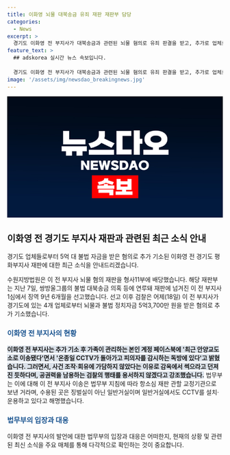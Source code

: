 ```yaml
---
title: 이화영 뇌물 대북송금 유죄 재판 재판부 담당
categories:
  - News
excerpt: >
  경기도 이화영 전 부지사가 대북송금과 관련된 뇌물 혐의로 유죄 판결을 받고, 추가로 업체로부터 불법 자금을 받은 혐의로 기소되었습니다. 이에 대한 재판은 형사11부에서 이뤄질 예정이며, 검찰은 이 전 부지사의 가족이 관리하는 페이스북에 관한 발언과 관련하여 입각하여 수사를 진행 중입니다. 또한 법무부는 이 전 부지사의 이송이 항소심 재판을 위한 것이며, 일반거실에서의 유지가 이루어지고 있음을 설명했습니다.
feature_text: >
  ## adskorea 실시간 뉴스 속보입니다.

  경기도 이화영 전 부지사가 대북송금과 관련된 뇌물 혐의로 유죄 판결을 받고, 추가로 업체로부터 불법 자금을 받은 혐의로 기소되었습니다. 이에 대한 재판은 형사11부에서 이뤄질 예정이며, 검찰은 이 전 부지사의 가족이 관리하는 페이스북에 관한 발언과 관련하여 입각하여 수사를 진행 중입니다. 또한 법무부는 이 전 부지사의 이송이 항소심 재판을 위한 것이며, 일반거실에서의 유지가 이루어지고 있음을 설명했습니다.
image: '/assets/img/newsdao_breakingnews.jpg'
---
```


<p><img src="/assets/img/newsdao_breakingnews.jpg" alt="adskorea 속보" /></p>

<h2 data-ke-size="size26">이화영 전 경기도 부지사 재판과 관련된 최근 소식 안내</h2>

<p>경기도 업체들로부터 5억 대 불법 자금을 받은 혐의로 추가 기소된 이화영 전 경기도 평화부지사 재판에 대한 최근 소식을 안내드리겠습니다.</p>

<p data-ke-size="size16">수원지방법원은 이 전 부지사 뇌물 혐의 재판을 형사11부에 배당했습니다. 해당 재판부는 지난 7일, 쌍방울그룹의 불법 대북송금 의혹 등에 연루돼 재판에 넘겨진 이 전 부지사 1심에서 징역 9년 6개월을 선고했습니다. 선고 이후 검찰은 어제(18일) 이 전 부지사가 경기도에 있는 4개 업체로부터 뇌물과 불법 정치자금 5억3,700만 원을 받은 혐의로 추가 기소했습니다. </p>

<h3><b><span style="color: #1a5490;">이화영 전 부지사의 현황</span></b></h3>

<p data-ke-size="size16"><b><span style="background-color: #21538527;">이화영 전 부지사는 추가 기소 후 가족이 관리하는 본인 계정 페이스북에 '최근 안양교도소로 이송됐다'면서 '온종일 CCTV가 돌아가고 피의자를 감시하는 독방에 있다'고 밝혔습니다. 그러면서, 사건 조작·회유에 가담하지 않았다는 이유로 감옥에서 썩으라고 던져진 듯하다며, 공권력을 남용하는 검찰의 행태를 용서하지 않겠다고 강조했습니다.</span></b> 법무부는 이에 대해 이 전 부지사 이송은 법무부 지침에 따라 항소심 재판 관할 교정기관으로 보낸 거라며, 수용된 곳은 징벌실이 아닌 일반거실이며 일반거실에서도 CCTV를 설치·운용하고 있다고 해명했습니다.</p>

<h3><b><span style="color: #1a5490;">법무부의 입장과 대응</span></b></h3>

<p data-ke-size="size16">이화영 전 부지사의 발언에 대한 법무부의 입장과 대응은 어떠한지, 현재의 상황 및 관련된 최신 소식을 주요 매체를 통해 다각적으로 확인하는 것이 중요합니다.</p>

